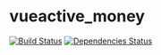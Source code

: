 # vueactive_money
[![Build Status](https://travis-ci.com/geekkun/vueactive_money.svg?branch=master)](https://travis-ci.com/geekkun/vueactive_money)
[![Dependencies Status](https://david-dm.org/geekkun/vueactive_money.svg)](https://david-dm.org/geekkun/vueactive_money.svg)
